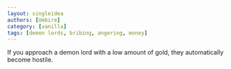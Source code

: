 ```yaml
---
layout: singleidea
authors: [Umbire]
category: [vanilla]
tags: [demon lords, bribing, angering, money]
---
```

If you approach a demon lord with a low amount of gold, they automatically
become hostile.
